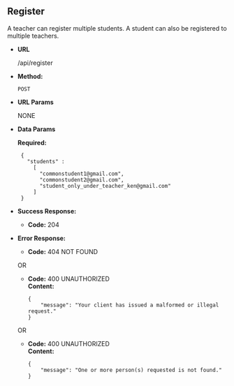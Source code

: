 
**Register**
----
  A teacher can register multiple students. A student can also be registered to multiple teachers.

* **URL**

  /api/register

* **Method:**

  `POST`
  
*  **URL Params**

   NONE

* **Data Params**

   **Required:**
   ```
	{
	  "students" :
		[
		  "commonstudent1@gmail.com", 
		  "commonstudent2@gmail.com",
		  "student_only_under_teacher_ken@gmail.com"
		]
	}
	```

* **Success Response:**

  * **Code:** 204 <br />
 
* **Error Response:**

  * **Code:** 404 NOT FOUND <br />

  OR

  * **Code:** 400 UNAUTHORIZED <br />
    **Content:** 
	```
	{
		"message": "Your client has issued a malformed or illegal request."
	}
	```
	
  OR

  * **Code:** 400 UNAUTHORIZED <br />
    **Content:** 
	```
	{
		"message": "One or more person(s) requested is not found."
	}
	```
